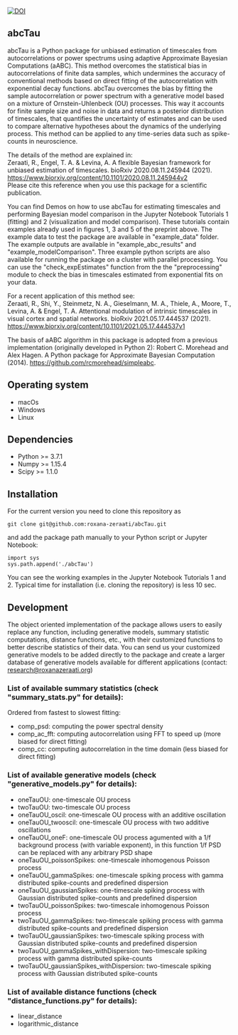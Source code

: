 [![DOI](https://zenodo.org/badge/DOI/10.5281/zenodo.5842025.svg)](https://doi.org/10.5281/zenodo.5842025)

## abcTau

abcTau is a Python package for unbiased estimation of timescales from autocorrelations or power spectrums using adaptive Approximate Bayesian Computations (aABC). This method overcomes the statistical bias in autocorrelations of finite data samples, which undermines the accuracy of conventional methods based on direct fitting of the autocorrelation with exponential decay  functions.  abcTau overcomes the bias by fitting the sample autocorrelation or power spectrum with a generative model based on a mixture of Ornstein-Uhlenbeck (OU) processes. This way it accounts for finite sample size and noise in data and returns a posterior distribution of timescales, that quantifies the uncertainty of estimates and can be used to compare alternative hypotheses about the dynamics of the underlying process. This method can be applied to any time-series data such as spike-counts in neuroscience.

The details of the method are explained in:  
Zeraati, R., Engel, T. A. & Levina, A. A flexible Bayesian framework for unbiased estimation of timescales. bioRxiv 2020.08.11.245944 (2021). https://www.biorxiv.org/content/10.1101/2020.08.11.245944v2  
Please cite this reference when you use this package for a scientific publication.

You can find Demos on how to use abcTau for estimating timescales and performing Bayesian model comparison in the  Jupyter Notebook Tutorials 1 (fitting) and 2 (visualization and model comparison). These tutorials contain examples already used in figures 1, 3 and 5 of the preprint above. The example data to test the package are available in "example_data" folder. The example outputs are available in "example_abc_results" and "example_modelComparison". Three example python scripts are also available for running the package on a cluster with parallel processing. You can use the "check_expEstimates" function from the the "preprocessing" module to check the bias in timescales estimated from exponential fits on your data.


For a recent application of this method see:   
Zeraati, R., Shi, Y., Steinmetz, N. A., Gieselmann, M. A., Thiele, A., Moore, T., Levina, A. & Engel, T. A. Attentional modulation of intrinsic timescales in visual cortex and spatial networks. bioRxiv 2021.05.17.444537 (2021). https://www.biorxiv.org/content/10.1101/2021.05.17.444537v1


The basis of aABC algorithm in this package is adopted from a previous implementation (originally developed in Python 2):
Robert C. Morehead and Alex Hagen. A Python package for Approximate Bayesian Computation (2014). https://github.com/rcmorehead/simpleabc. 


## Operating system
- macOs
- Windows
- Linux


## Dependencies
- Python >= 3.7.1
- Numpy >= 1.15.4 
- Scipy >= 1.1.0 


## Installation
For the current version you need to clone this repository as
```
git clone git@github.com:roxana-zeraati/abcTau.git
```
and add the package path manually to your Python script or Jupyter Notebook:
```
import sys
sys.path.append('./abcTau')
```
You can see the working examples in the Jupyter Notebook Tutorials 1 and 2. Typical time for installation (i.e. cloning the repository) is less 10 sec.


## Development
The object oriented implementation of the package allows users to easily replace any function, including generative models, summary statistic computations, distance functions, etc., with their customized functions to better describe statistics of their data. You can send us your customized generative models to be added directly to the package and create a larger database of generative models available for different applications (contact: research@roxanazeraati.org)


### List of available summary statistics (check "summary_stats.py" for details):
Ordered from fastest to slowest fitting:
- comp_psd: computing the power spectral density
- comp_ac_fft: computing autocorrelation using FFT to speed up (more biased for direct fitting) 
- comp_cc: computing autocorrelation in the time domain (less biased for direct fitting)


### List of available generative models (check "generative_models.py" for details):
- oneTauOU: one-timescale OU process 
- twoTauOU: two-timescale OU process 
- oneTauOU_oscil: one-timescale OU process with an additive oscillation
- oneTauOU_twooscil: one-timescale OU process with two additive oscillations
- oneTauOU_oneF: one-timescale OU process agumented with a 1/f background process (with variable exponent), in this function 1/f PSD can be replaced with any arbitrary PSD shape
- oneTauOU_poissonSpikes: one-timescale inhomogenous Poisson process
- oneTauOU_gammaSpikes: one-timescale spiking process with gamma distributed spike-counts and predefined dispersion
- oneTauOU_gaussianSpikes: one-timescale spiking process with Gaussian distributed spike-counts and predefined dispersion
- twoTauOU_poissonSpikes: two-timescale inhomogenous Poisson process
- twoTauOU_gammaSpikes: two-timescale spiking process with gamma distributed spike-counts and predefined dispersion
- twoTauOU_gaussianSpikes: two-timescale spiking process with Gaussian distributed spike-counts and predefined dispersion
- twoTauOU_gammaSpikes_withDispersion: two-timescale spiking process with gamma distributed spike-counts
- twoTauOU_gaussianSpikes_withDispersion: two-timescale spiking process with Gaussian distributed spike-counts


### List of available distance functions (check "distance_functions.py" for details):
- linear_distance
- logarithmic_distance

